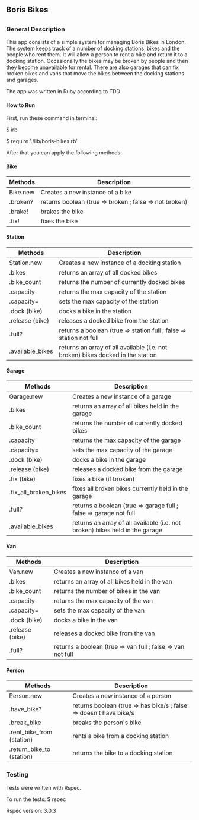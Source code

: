 <h2>Boris Bikes<h2>

<h3>General Description</h3>

<p>This app consists of a simple system for managing Boris Bikes in London. The system keeps track of a number of docking stations, bikes and the people who rent them. It will allow a person to rent a bike and return it to a docking station. Occasionally the bikes may be broken by people and then they become unavailable for rental. There are also garages that can fix broken bikes and vans that move the bikes between the docking stations and garages.</p>

<p>The app was written in Ruby according to TDD</p>


<h4>How to Run</h3>

<p>First, run these command in terminal:</p>
<p>$ irb</p>
<p>$ require './lib/boris-bikes.rb'</p>

<p>After that you can apply the following methods:</p>

<h4><strong>Bike</strong></h4>

| Methods  | Description                                            |
|----------|--------------------------------------------------------|
| Bike.new | Creates a new instance of a bike                       |
| .broken? | returns boolean (true => broken ; false => not broken) |
| .brake!  | brakes the bike                                        |
| .fix!    | fixes the bike                                         |

<h4><strong>Station</strong></h4>

| Methods          | Description                                                                     |
|------------------|---------------------------------------------------------------------------------|
| Station.new      | Creates a new instance of a docking station                                     |
| .bikes           | returns an array of all docked bikes                                            |
| .bike_count      | returns the number of currently docked bikes                                    |
| .capacity        | returns the max capacity of the station                                         |
| .capacity=       | sets the max capacity of the station                                            |
| .dock (bike)     | docks a bike in the station                                                     |
| .release (bike)  | releases a docked bike from the station                                         |
| .full?           | returns a boolean (true => station full ; false => station not full             |
| .available_bikes | returns an array of all available (i.e. not broken) bikes docked in the station |

<h4><strong>Garage</strong></h4>

| Methods               | Description                                                                  |
|-----------------------|------------------------------------------------------------------------------|
| Garage.new            | Creates a new instance of a  garage                                          |
| .bikes                | returns an array of all bikes held in the garage                             |
| .bike_count           | returns the number of currently docked bikes                                 |
| .capacity             | returns the max capacity of the garage                                       |
| .capacity=            | sets the max capacity of the garage                                          |
| .dock (bike)          | docks a bike in the garage                                                   |
| .release (bike)       | releases a docked bike from the garage                                       |
| .fix (bike)           | fixes a bike (if broken)                                                     |
| .fix_all_broken_bikes | fixes all broken bikes currently held in the garage                          |
| .full?                | returns a boolean (true => garage full ; false => garage not full            |
| .available_bikes      | returns an array of all available (i.e. not broken) bikes held in the garage |

<h4><strong>Van</strong></h4>

| Methods         | Description                                                 |
|-----------------|-------------------------------------------------------------|
| Van.new         | Creates a new instance of a van                             |
| .bikes          | returns an array of all bikes held in the van               |
| .bike_count     | returns the number of bikes in the van                      |
| .capacity       | returns the max capacity of the van                         |
| .capacity=      | sets the max capacity of the van                            |
| .dock (bike)    | docks a bike in the van                                     |
| .release (bike) | releases a docked bike from the van                         |
| .full?          | returns a boolean (true => van full ; false => van not full |

<h4><strong>Person</strong></h4>

| Methods                   | Description                                                        |
|---------------------------|--------------------------------------------------------------------|
| Person.new                | Creates a new instance of a person                                 |
| .have_bike?               | returns boolean (true => has bike/s ; false => doesn't have bike/s |
| .break_bike               | breaks the person's bike                                           |
| .rent_bike_from (station) | rents a bike from a docking station                                |
| .return_bike_to (station) | returns the bike to a docking station                              |


<h3>Testing</h3>

<p>Tests were written with Rspec.

<p>To run the tests: $ rspec</p>

<p>Rspec version: 3.0.3</p>
